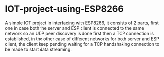 # IOT-project-using-ESP8266
A simple IOT project in interfacing with ESP8266, it consists of 2 parts, first one in case both the server and ESP client is connected to the same network so an UDP peer discovery is done first then a TCP connection is established, in the other case of different networks for both server and ESP client, the client keep pending waiting for a TCP handshaking connection to be made to start data streaming. 
